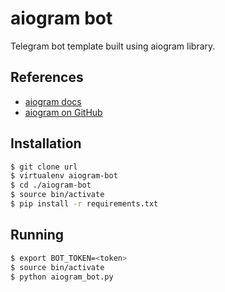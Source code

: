 # aiogram bot
Telegram bot template built using aiogram library.

## References
- [aiogram docs](https://docs.aiogram.dev/en/latest/)
- [aiogram on GitHub](https://github.com/aiogram/aiogram)

## Installation
```bash
$ git clone url
$ virtualenv aiogram-bot
$ cd ./aiogram-bot
$ source bin/activate
$ pip install -r requirements.txt
```

## Running
```bash
$ export BOT_TOKEN=<token>
$ source bin/activate
$ python aiogram_bot.py
```